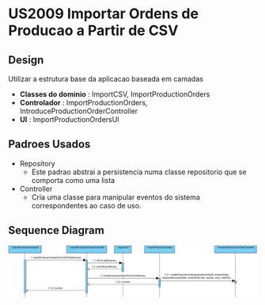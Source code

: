 # US2009 Importar Ordens de Producao a Partir de CSV
## Design

Utilizar a estrutura base da aplicacao baseada em camadas

- **Classes do dominio** : ImportCSV, ImportProductionOrders
- **Controlador** : ImportProductionOrders, IntroduceProductionOrderController
- **UI** : ImportProductionOrdersUI

## Padroes Usados

- Repository
  - Este padrao abstrai a persistencia numa classe repositorio que se comporta como uma lista 
- Controller
  - Cria uma classe para manipular eventos do sistema correspondentes ao caso de uso.

## Sequence Diagram

![SD-US2009](.\SD-US2009.png)